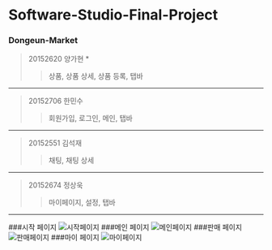 # Software-Studio-Final-Project

### Dongeun-Market
> 20152620 양가현 *  
> > 상품, 상품 상세, 상품 등록, 탭바  
---  
> 20152706 한민수  
> > 회원가입, 로그인, 메인, 탭바  
---  
> 20152551 김석재  
> > 채팅, 채팅 상세  
---  
> 20152674 정상욱  
> > 마이페이지, 설정, 탭바
---  
###시작 페이지
![시작페이지](https://user-images.githubusercontent.com/67571328/161932076-51c144f3-c528-4187-b90d-ef513e9d15be.jpeg)
###메인 페이지
![메인페이지](https://user-images.githubusercontent.com/67571328/161932067-b804d8d2-01f4-4902-b939-983fe0c328bc.jpeg)
###판매 페이지
![판매페이지](https://user-images.githubusercontent.com/67571328/161932045-a1e62956-ade2-45b5-b2c5-41b7900233aa.jpeg)
###마이 페이지
![마이페이지](https://user-images.githubusercontent.com/67571328/161932072-f203c04b-2a65-4637-8843-1fa77f8629c5.jpeg)
